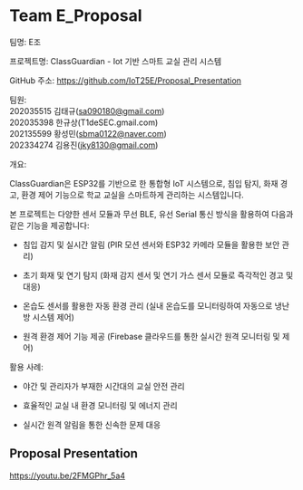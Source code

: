 #  Team E_Proposal

팀명: E조

프로젝트명: ClassGuardian - Iot 기반 스마트 교실 관리 시스템

GitHub 주소: https://github.com/IoT25E/Proposal_Presentation

팀원:  
202035515 김태규(sa090180@gmail.com)  
202035398 한규상(T1deSEC.gmail.com)  
202135599 황성민(sbma0122@naver.com)  
202334274 김용진(jky8130@gmail.com)  

개요:

ClassGuardian은 ESP32를 기반으로 한 통합형 IoT 시스템으로, 침입 탐지, 화재 경고, 환경 제어 기능으로 학교 교실을 스마트하게 관리하는 시스템입니다.

본 프로젝트는 다양한 센서 모듈과 무선 BLE, 유선 Serial 통신 방식을 활용하여 다음과 같은 기능을 제공합니다:

 - 침입 감지 및 실시간 알림 (PIR 모션 센서와 ESP32 카메라 모듈을 활용한 보안 관리)
 - 초기 화재 및 연기 탐지 (화재 감지 센서 및 연기 가스 센서 모듈로 즉각적인 경고 및 대응)

 - 온습도 센서를 활용한 자동 환경 관리 (실내 온습도를 모니터링하여 자동으로 냉난방 시스템 제어)

 - 원격 환경 제어 기능 제공 (Firebase 클라우드를 통한 실시간 원격 모니터링 및 제어)



활용 사례:

 - 야간 및 관리자가 부재한 시간대의 교실 안전 관리

 - 효율적인 교실 내 환경 모니터링 및 에너지 관리

 - 실시간 원격 알림을 통한 신속한 문제 대응

## Proposal Presentation
https://youtu.be/2FMGPhr_5a4

